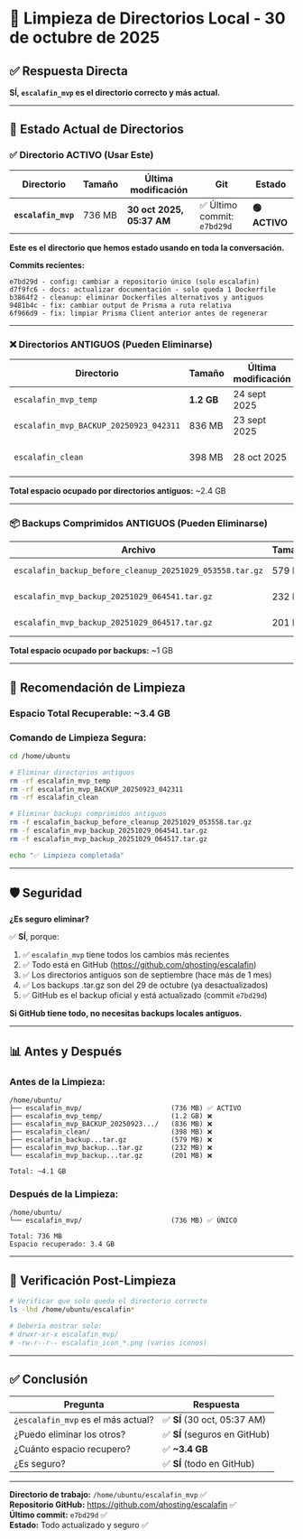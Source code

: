 
# 🧹 Limpieza de Directorios Local - 30 de octubre de 2025

## ✅ Respuesta Directa

**SÍ, `escalafin_mvp` es el directorio correcto y más actual.**

---

## 📂 Estado Actual de Directorios

### ✅ Directorio ACTIVO (Usar Este)

| Directorio | Tamaño | Última modificación | Git | Estado |
|-----------|--------|---------------------|-----|--------|
| **`escalafin_mvp`** | 736 MB | **30 oct 2025, 05:37 AM** | ✅ Último commit: `e7bd29d` | **🟢 ACTIVO** |

**Este es el directorio que hemos estado usando en toda la conversación.**

**Commits recientes:**
```
e7bd29d - config: cambiar a repositorio único (solo escalafin)
d7f9fc6 - docs: actualizar documentación - solo queda 1 Dockerfile
b3864f2 - cleanup: eliminar Dockerfiles alternativos y antiguos
9481b4c - fix: cambiar output de Prisma a ruta relativa
6f966d9 - fix: limpiar Prisma Client anterior antes de regenerar
```

---

### ❌ Directorios ANTIGUOS (Pueden Eliminarse)

| Directorio | Tamaño | Última modificación | Propósito | Acción |
|-----------|--------|---------------------|-----------|--------|
| `escalafin_mvp_temp` | **1.2 GB** | 24 sept 2025 | Temporal antigua | ❌ **Eliminar** |
| `escalafin_mvp_BACKUP_20250923_042311` | 836 MB | 23 sept 2025 | Backup de sept | ❌ **Eliminar** |
| `escalafin_clean` | 398 MB | 28 oct 2025 | Versión "limpia" antigua | ❌ **Eliminar** |

**Total espacio ocupado por directorios antiguos:** ~2.4 GB

---

### 📦 Backups Comprimidos ANTIGUOS (Pueden Eliminarse)

| Archivo | Tamaño | Fecha |
|---------|--------|-------|
| `escalafin_backup_before_cleanup_20251029_053558.tar.gz` | 579 MB | 29 oct |
| `escalafin_mvp_backup_20251029_064541.tar.gz` | 232 MB | 29 oct |
| `escalafin_mvp_backup_20251029_064517.tar.gz` | 201 MB | 29 oct |

**Total espacio ocupado por backups:** ~1 GB

---

## 🎯 Recomendación de Limpieza

### Espacio Total Recuperable: **~3.4 GB**

### Comando de Limpieza Segura:

```bash
cd /home/ubuntu

# Eliminar directorios antiguos
rm -rf escalafin_mvp_temp
rm -rf escalafin_mvp_BACKUP_20250923_042311
rm -rf escalafin_clean

# Eliminar backups comprimidos antiguos
rm -f escalafin_backup_before_cleanup_20251029_053558.tar.gz
rm -f escalafin_mvp_backup_20251029_064541.tar.gz
rm -f escalafin_mvp_backup_20251029_064517.tar.gz

echo "✅ Limpieza completada"
```

---

## 🛡️ Seguridad

**¿Es seguro eliminar?**

✅ **SÍ**, porque:

1. ✅ `escalafin_mvp` tiene todos los cambios más recientes
2. ✅ Todo está en GitHub (https://github.com/qhosting/escalafin)
3. ✅ Los directorios antiguos son de septiembre (hace más de 1 mes)
4. ✅ Los backups .tar.gz son del 29 de octubre (ya desactualizados)
5. ✅ GitHub es el backup oficial y está actualizado (commit `e7bd29d`)

**Si GitHub tiene todo, no necesitas backups locales antiguos.**

---

## 📊 Antes y Después

### Antes de la Limpieza:

```
/home/ubuntu/
├── escalafin_mvp/                      (736 MB) ✅ ACTIVO
├── escalafin_mvp_temp/                 (1.2 GB) ❌
├── escalafin_mvp_BACKUP_20250923.../   (836 MB) ❌
├── escalafin_clean/                    (398 MB) ❌
├── escalafin_backup...tar.gz           (579 MB) ❌
├── escalafin_mvp_backup...tar.gz       (232 MB) ❌
└── escalafin_mvp_backup...tar.gz       (201 MB) ❌

Total: ~4.1 GB
```

### Después de la Limpieza:

```
/home/ubuntu/
└── escalafin_mvp/                      (736 MB) ✅ ÚNICO

Total: 736 MB
Espacio recuperado: 3.4 GB
```

---

## 🚀 Verificación Post-Limpieza

```bash
# Verificar que solo queda el directorio correcto
ls -lhd /home/ubuntu/escalafin*

# Debería mostrar solo:
# drwxr-xr-x escalafin_mvp/
# -rw-r--r-- escalafin_icon_*.png (varios iconos)
```

---

## ✅ Conclusión

| Pregunta | Respuesta |
|----------|-----------|
| ¿`escalafin_mvp` es el más actual? | ✅ **SÍ** (30 oct, 05:37 AM) |
| ¿Puedo eliminar los otros? | ✅ **SÍ** (seguros en GitHub) |
| ¿Cuánto espacio recupero? | ✅ **~3.4 GB** |
| ¿Es seguro? | ✅ **SÍ** (todo en GitHub) |

---

**Directorio de trabajo:** `/home/ubuntu/escalafin_mvp` ✅  
**Repositorio GitHub:** https://github.com/qhosting/escalafin ✅  
**Último commit:** `e7bd29d` ✅  
**Estado:** Todo actualizado y seguro ✅
